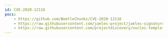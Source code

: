 ```yaml
---
id: CVE-2020-12116
pocs:
    - https://github.com/BeetleChunks/CVE-2020-12116
    - https://raw.githubusercontent.com/jaeles-project/jaeles-signatures/master/cves/zoho-path-traversal-cve-2020-12116.yaml
    - https://raw.githubusercontent.com/projectdiscovery/nuclei-templates/master/cves/CVE-2020-12116.yaml
---
```

